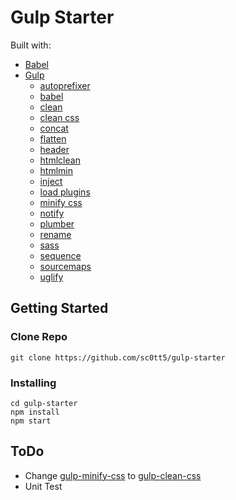 # Gulp Starter

Built with:

-   [Babel](https://www.npmjs.com/package/babel-core)
-   [Gulp](https://www.npmjs.com/package/gulp)
    -   [autoprefixer](https://www.npmjs.com/package/gulp-autoprefixer)
    -   [babel](https://www.npmjs.com/package/gulp-babel)
    -   [clean](https://www.npmjs.com/package/gulp-clean)
    -   [clean css](https://www.npmjs.com/package/gulp-clean-css)
    -   [concat](https://www.npmjs.com/package/gulp-concat)
    -   [flatten](https://www.npmjs.com/package/gulp-flatten)
    -   [header](https://www.npmjs.com/package/gulp-header)
    -   [htmlclean](https://www.npmjs.com/package/gulp-htmlclean)
    -   [htmlmin](https://www.npmjs.com/package/gulp-htmlmin)
    -   [inject](https://www.npmjs.com/package/gulp-inject)
    -   [load plugins](https://www.npmjs.com/package/gulp-load-plugins)
    -   [minify css](https://www.npmjs.com/package/gulp-minify-css)
    -   [notify](https://www.npmjs.com/package/gulp-notify)
    -   [plumber](https://www.npmjs.com/package/gulp-plumber)
    -   [rename](https://www.npmjs.com/package/gulp-rename)
    -   [sass](https://www.npmjs.com/package/gulp-sass)
    -   [sequence](https://www.npmjs.com/package/gulp-sequence)
    -   [sourcemaps](https://www.npmjs.com/package/gulp-sourcemaps)
    -   [uglify](https://www.npmjs.com/package/gulp-uglify)

## Getting Started

### Clone Repo

```
git clone https://github.com/sc0tt5/gulp-starter
```

### Installing

```
cd gulp-starter
npm install
npm start
```

## ToDo

-   Change [gulp-minify-css](https://www.npmjs.com/package/gulp-minify-css) to [gulp-clean-css](https://github.com/scniro/gulp-clean-css)
-   Unit Test
